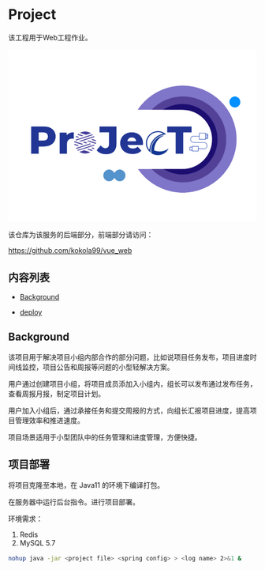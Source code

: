 # Project
该工程用于Web工程作业。

![project ICON](icon.png)

该仓库为该服务的后端部分，前端部分请访问：

https://github.com/kokola99/vue_web

## 内容列表
- [Background](##Background)

- [deploy](##项目部署)
 
## Background
该项目用于解决项目小组内部合作的部分问题，比如说项目任务发布，项目进度时间线监控，项目公告和周报等问题的小型轻解决方案。

用户通过创建项目小组，将项目成员添加入小组内，组长可以发布通过发布任务，查看周报月报，制定项目计划。

用户加入小组后，通过承接任务和提交周报的方式，向组长汇报项目进度，提高项目管理效率和推进速度。

项目场景适用于小型团队中的任务管理和进度管理，方便快捷。

## 项目部署
将项目克隆至本地，在 Java11 的环境下编译打包。

在服务器中运行后台指令。进行项目部署。

环境需求：
1. Redis
2. MySQL 5.7

```bash
nohup java -jar <project file> <spring config> > <log name> 2>&1 &
```